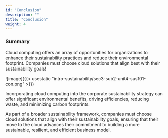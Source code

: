 ```yaml
---
id: "Conclusion"
description: ""
title: "Conclusion"
weight: 4
---
```


### Summary

Cloud computing offers an array of opportunities for organizations to enhance their sustainability practices and reduce their environmental footprint. Companies must choose cloud solutions that align best with their sustainability goals!


![image]({{< usestatic "intro-sustainability/sec3-sub2-unit4-sus101-con.png" >}})

Incorporating cloud computing into the corporate sustainability strategy can offer significant environmental benefits, driving efficiencies, reducing waste, and minimizing carbon footprints.

As part of a broader sustainability framework, companies must choose cloud solutions that align with their sustainability goals, ensuring that their move to the cloud advances their commitment to building a more sustainable, resilient, and efficient business model.

